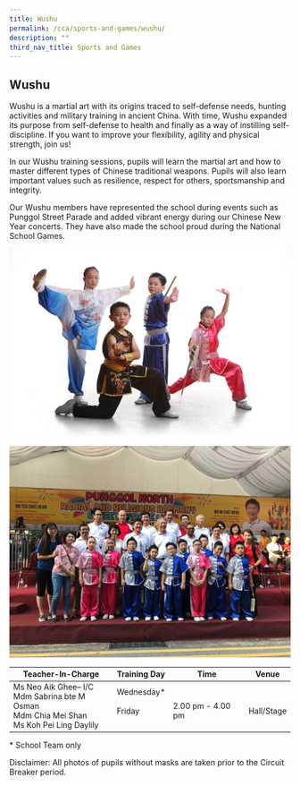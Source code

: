 ```yaml
---
title: Wushu
permalink: /cca/sports-and-games/wushu/
description: ""
third_nav_title: Sports and Games
---
```

## **Wushu**


Wushu is a martial art with its origins traced to self-defense needs, hunting activities and military training in ancient China. With time, Wushu expanded its purpose from self-defense to health and finally as a way of instilling self-discipline. If you want to improve your flexibility, agility and physical strength, join us!

  

In our Wushu training sessions, pupils will learn the martial art and how to master different types of Chinese traditional weapons. Pupils will also learn important values such as resilience, respect for others, sportsmanship and integrity.

  

Our Wushu members have represented the school during events such as Punggol Street Parade and added vibrant energy during our Chinese New Year concerts. They have also made the school proud during the National School Games.


![](/images/CCA/Wushu%20(1).jpg)

![](/images/CCA/Wushu%20(2).jpg)

<table>
<thead>
  <tr>
    <th>Teacher-In-Charge</th>
    <th>Training Day</th>
    <th>Time</th>
    <th>Venue</th>
  </tr>
</thead>
<tbody>
  <tr>
    <td>Ms Neo Aik Ghee– I/C<br>Mdm Sabrina bte M Osman<br>Mdm Chia Mei Shan<br>Ms Koh Pei Ling Daylily</td>
    <td>Wednesday*<br><br>Friday<br><br></td>
    <td><br>2.00 pm - 4.00 pm<br></td>
    <td><br>Hall/Stage</td>
  </tr>
</tbody>
</table>


\* School Team only

  

Disclaimer: All photos of pupils without masks are taken prior to the Circuit Breaker period.